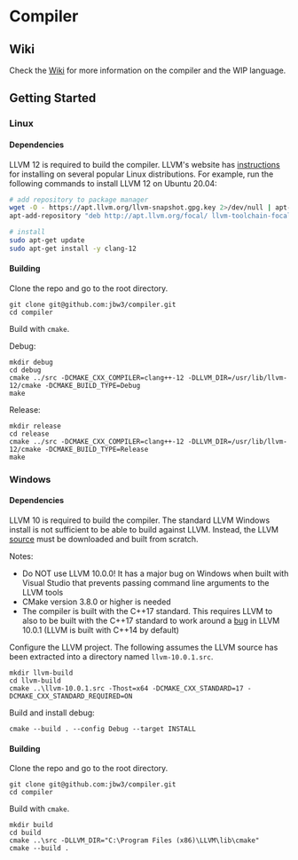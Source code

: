 # Compiler

## Wiki

Check the [Wiki](https://github.com/jbw3/compiler/wiki) for more information on the compiler and the WIP language.

## Getting Started

### Linux

#### Dependencies

LLVM 12 is required to build the compiler.
LLVM's website has [instructions](https://apt.llvm.org) for installing on several popular Linux distributions.
For example, run the following commands to install LLVM 12 on Ubuntu 20.04:

```bash
# add repository to package manager
wget -O - https://apt.llvm.org/llvm-snapshot.gpg.key 2>/dev/null | apt-key add -
apt-add-repository "deb http://apt.llvm.org/focal/ llvm-toolchain-focal-12 main"

# install
sudo apt-get update
sudo apt-get install -y clang-12
```

#### Building

Clone the repo and go to the root directory.

```
git clone git@github.com:jbw3/compiler.git
cd compiler
```

Build with `cmake`.

Debug:
```
mkdir debug
cd debug
cmake ../src -DCMAKE_CXX_COMPILER=clang++-12 -DLLVM_DIR=/usr/lib/llvm-12/cmake -DCMAKE_BUILD_TYPE=Debug
make
```

Release:
```
mkdir release
cd release
cmake ../src -DCMAKE_CXX_COMPILER=clang++-12 -DLLVM_DIR=/usr/lib/llvm-12/cmake -DCMAKE_BUILD_TYPE=Release
make
```

### Windows

#### Dependencies

LLVM 10 is required to build the compiler.
The standard LLVM Windows install is not sufficient to be able to build against LLVM.
Instead, the LLVM [source](https://releases.llvm.org/download.html) must be downloaded and built from scratch.

Notes:
* Do NOT use LLVM 10.0.0!
It has a major bug on Windows when built with Visual Studio that prevents passing command line arguments to the LLVM tools
* CMake version 3.8.0 or higher is needed
* The compiler is built with the C++17 standard. This requires LLVM to also to be built with the C++17 standard to work around a [bug](https://erikmcclure.com/blog/why-you-cant-use-prebuilt-llvm-with-cpp17) in LLVM 10.0.1 (LLVM is built with C++14 by default)

Configure the LLVM project.
The following assumes the LLVM source has been extracted into a directory named `llvm-10.0.1.src`.
```
mkdir llvm-build
cd llvm-build
cmake ..\llvm-10.0.1.src -Thost=x64 -DCMAKE_CXX_STANDARD=17 -DCMAKE_CXX_STANDARD_REQUIRED=ON
```

Build and install debug:
```
cmake --build . --config Debug --target INSTALL
```

#### Building

Clone the repo and go to the root directory.

```
git clone git@github.com:jbw3/compiler.git
cd compiler
```

Build with `cmake`.
```
mkdir build
cd build
cmake ..\src -DLLVM_DIR="C:\Program Files (x86)\LLVM\lib\cmake"
cmake --build .
```
